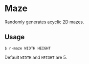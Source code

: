 # Maze

Randomly generates acyclic 2D mazes.

## Usage

```
$ r-maze WIDTH HEIGHT
```

Default `WIDTH` and `HEIGHT` are 5.
